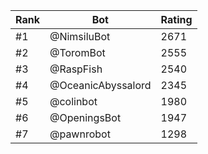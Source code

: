 Rank|Bot|Rating
---|---|---
#1|@NimsiluBot|2671
#2|@ToromBot|2555
#3|@RaspFish|2540
#4|@OceanicAbyssalord|2345
#5|@colinbot|1980
#6|@OpeningsBot|1947
#7|@pawnrobot|1298
